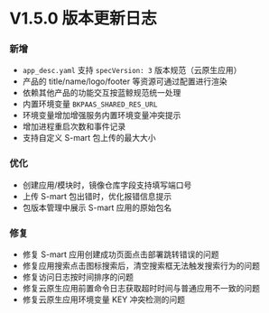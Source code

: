 # V1.5.0 版本更新日志
### 新增
- `app_desc.yaml` 支持 `specVersion: 3` 版本规范（云原生应用）
- 产品的 title/name/logo/footer 等资源可通过配置进行渲染
- 依赖其他产品的功能交互按蓝鲸规范统一处理
- 内置环境变量 `BKPAAS_SHARED_RES_URL`
- 环境变量增加增强服务内置环境变量冲突提示
- 增加进程重启次数和事件记录
- 支持自定义 S-mart 包上传的最大大小

### 优化
- 创建应用/模块时，镜像仓库字段支持填写端口号
- 上传 S-mart 包出错时，优化报错信息提示
- 包版本管理中展示 S-mart 应用的原始包名

### 修复
- 修复 S-mart 应用创建成功页面点击部署跳转错误的问题
- 修复应用搜索点击图标搜索后，清空搜索框无法触发搜索行为的问题
- 修复访问日志按时间排序的问题
- 修复云原生应用前置命令日志获取超时时间与普通应用不一致的问题
- 修复云原生应用环境变量 KEY 冲突检测的问题